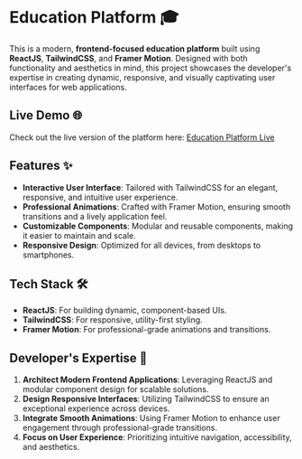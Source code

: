 # Education Platform 🎓

This is a modern, **frontend-focused education platform** built using **ReactJS**, **TailwindCSS**, and **Framer Motion**. Designed with both functionality and aesthetics in mind, this project showcases the developer's expertise in creating dynamic, responsive, and visually captivating user interfaces for web applications.

## Live Demo 🌐

Check out the live version of the platform here: [Education Platform Live](https://edplatform.netlify.app/)

## Features ✨

- **Interactive User Interface**: Tailored with TailwindCSS for an elegant, responsive, and intuitive user experience.
- **Professional Animations**: Crafted with Framer Motion, ensuring smooth transitions and a lively application feel.
- **Customizable Components**: Modular and reusable components, making it easier to maintain and scale.
- **Responsive Design**: Optimized for all devices, from desktops to smartphones.

## Tech Stack 🛠️

- **ReactJS**: For building dynamic, component-based UIs.
- **TailwindCSS**: For responsive, utility-first styling.
- **Framer Motion**: For professional-grade animations and transitions.

## Developer's Expertise 🌟

1. **Architect Modern Frontend Applications**: Leveraging ReactJS and modular component design for scalable solutions.
2. **Design Responsive Interfaces**: Utilizing TailwindCSS to ensure an exceptional experience across devices.
3. **Integrate Smooth Animations**: Using Framer Motion to enhance user engagement through professional-grade transitions.
4. **Focus on User Experience**: Prioritizing intuitive navigation, accessibility, and aesthetics.
